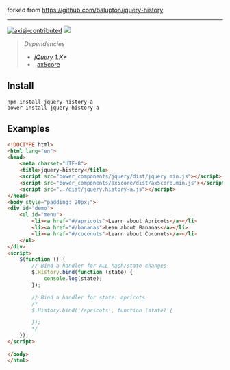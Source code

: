 forked from https://github.com/balupton/jquery-history

- - -

[![axisj-contributed](https://img.shields.io/badge/AXISJ.com-Contributed-green.svg)](https://github.com/axisj)
![](https://img.shields.io/badge/Seowoo-Mondo&Thomas-red.svg)

> *Dependencies*
> * _[jQuery 1.X+](http://jquery.com/)_
> * _[ax5core](http://ax5.io)

## Install
```
npm install jquery-history-a
bower install jquery-history-a
```

## Examples
```html
<!DOCTYPE html>
<html lang="en">
<head>
    <meta charset="UTF-8">
    <title>jquery-history</title>
    <script src="bower_components/jquery/dist/jquery.min.js"></script>
    <script src="bower_components/ax5core/dist/ax5core.min.js"></script>
    <script src="../dist/jquery.history-a.js"></script>
</head>
<body style="padding: 20px;">
<div id="demo">
    <ul id="menu">
        <li><a href="#/apricots">Learn about Apricots</a></li>
        <li><a href="#/bananas">Lean about Bananas</a></li>
        <li><a href="#/coconuts">Learn about Coconuts</a></li>
    </ul>
</div>
<script>
    $(function () {
        // Bind a handler for ALL hash/state changes
        $.History.bind(function (state) {
            console.log(state);
        });

        // Bind a handler for state: apricots
        /*
        $.History.bind('/apricots', function (state) {

        });
        */
    });
</script>

</body>
</html>
```